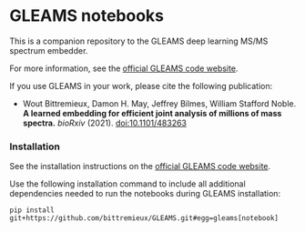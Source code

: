 # GLEAMS notebooks

This is a companion repository to the GLEAMS deep learning MS/MS spectrum embedder.

For more information, see the [official GLEAMS code website](https://github.com/bittremieux/GLEAMS).

If you use GLEAMS in your work, please cite the following publication:

- Wout Bittremieux, Damon H. May, Jeffrey Bilmes, William Stafford Noble. **A learned embedding for efficient joint analysis of millions of mass spectra.** _bioRxiv_ (2021). [doi:10.1101/483263](https://doi.org/10.1101/483263)

### Installation

See the installation instructions on the [official GLEAMS code website](https://github.com/bittremieux/GLEAMS).

Use the following installation command to include all additional dependencies needed to run the notebooks during GLEAMS installation:

```
pip install git+https://github.com/bittremieux/GLEAMS.git#egg=gleams[notebook]
```
